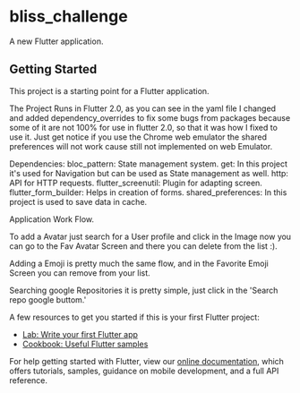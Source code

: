 # bliss_challenge

A new Flutter application.

## Getting Started

This project is a starting point for a Flutter application.

The Project Runs in Flutter 2.0, as you can see in the yaml file I changed and added dependency_overrides
to fix some bugs from packages because some of it are not 100% for use in flutter 2.0, so that it was how I fixed to use it.
Just get notice if you use the Chrome web emulator the shared preferences will not work cause still not implemented on web Emulator.

Dependencies:
  bloc_pattern: State management system.
  get: In this project it's used for Navigation but can be used as State management as well.
  http: API for HTTP requests.
  flutter_screenutil: Plugin for adapting screen.
  flutter_form_builder: Helps in creation of forms.
  shared_preferences: In this project is used to save data in cache.


Application Work Flow.

 To add a Avatar just search for a User profile and click in the Image now you can go to the Fav Avatar Screen
 and there you can delete from the list :).

 Adding a Emoji is pretty much the same flow, and in the Favorite Emoji Screen you can remove from your list.

 Searching google Repositories it is pretty simple, just click in the 'Search repo google buttom.'


A few resources to get you started if this is your first Flutter project:

- [Lab: Write your first Flutter app](https://flutter.dev/docs/get-started/codelab)
- [Cookbook: Useful Flutter samples](https://flutter.dev/docs/cookbook)

For help getting started with Flutter, view our
[online documentation](https://flutter.dev/docs), which offers tutorials,
samples, guidance on mobile development, and a full API reference.
